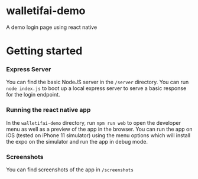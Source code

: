 # walletifai-demo
A demo login page using react native 


# Getting started

### Express Server
You can find the basic NodeJS server in the `/server` directory. You can run `node index.js` to boot up a local express server to serve a basic response for the login endpoint.


### Running the react native app

In the `walletifai-demo` directory, run `npm run web` to open the developer menu as well as a preview of the app in the browser. You can run the app on iOS (tested on iPhone 11 simulator) using the menu options which will install the expo on the simulator and run the app in debug mode. 

### Screenshots 
You can find screenshots of the app in `/screenshots` 





